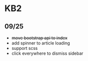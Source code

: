 # KB2

## 09/25

- ~~move bootstrap api to index~~
- add spinner to article loading
- support scss
- click everywhere to dismiss sidebar
